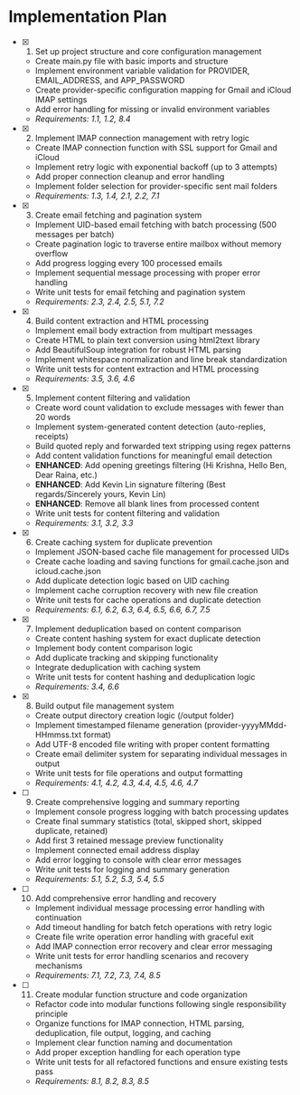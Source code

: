 # Implementation Plan

- [x] 1. Set up project structure and core configuration management
  - Create main.py file with basic imports and structure
  - Implement environment variable validation for PROVIDER, EMAIL_ADDRESS, and APP_PASSWORD
  - Create provider-specific configuration mapping for Gmail and iCloud IMAP settings
  - Add error handling for missing or invalid environment variables
  - _Requirements: 1.1, 1.2, 8.4_

- [x] 2. Implement IMAP connection management with retry logic
  - Create IMAP connection function with SSL support for Gmail and iCloud
  - Implement retry logic with exponential backoff (up to 3 attempts)
  - Add proper connection cleanup and error handling
  - Implement folder selection for provider-specific sent mail folders
  - _Requirements: 1.3, 1.4, 2.1, 2.2, 7.1_

- [x] 3. Create email fetching and pagination system
  - Implement UID-based email fetching with batch processing (500 messages per batch)
  - Create pagination logic to traverse entire mailbox without memory overflow
  - Add progress logging every 100 processed emails
  - Implement sequential message processing with proper error handling
  - Write unit tests for email fetching and pagination system
  - _Requirements: 2.3, 2.4, 2.5, 5.1, 7.2_

- [x] 4. Build content extraction and HTML processing
  - Implement email body extraction from multipart messages
  - Create HTML to plain text conversion using html2text library
  - Add BeautifulSoup integration for robust HTML parsing
  - Implement whitespace normalization and line break standardization
  - Write unit tests for content extraction and HTML processing
  - _Requirements: 3.5, 3.6, 4.6_

- [x] 5. Implement content filtering and validation
  - Create word count validation to exclude messages with fewer than 20 words
  - Implement system-generated content detection (auto-replies, receipts)
  - Build quoted reply and forwarded text stripping using regex patterns
  - Add content validation functions for meaningful email detection
  - **ENHANCED**: Add opening greetings filtering (Hi Krishna, Hello Ben, Dear Raina, etc.)
  - **ENHANCED**: Add Kevin Lin signature filtering (Best regards/Sincerely yours, Kevin Lin)
  - **ENHANCED**: Remove all blank lines from processed content
  - Write unit tests for content filtering and validation
  - _Requirements: 3.1, 3.2, 3.3_

- [x] 6. Create caching system for duplicate prevention
  - Implement JSON-based cache file management for processed UIDs
  - Create cache loading and saving functions for gmail.cache.json and icloud.cache.json
  - Add duplicate detection logic based on UID caching
  - Implement cache corruption recovery with new file creation
  - Write unit tests for cache operations and duplicate detection
  - _Requirements: 6.1, 6.2, 6.3, 6.4, 6.5, 6.6, 6.7, 7.5_

- [x] 7. Implement deduplication based on content comparison
  - Create content hashing system for exact duplicate detection
  - Implement body content comparison logic
  - Add duplicate tracking and skipping functionality
  - Integrate deduplication with caching system
  - Write unit tests for content hashing and deduplication logic
  - _Requirements: 3.4, 6.6_

- [x] 8. Build output file management system
  - Create output directory creation logic (/output folder)
  - Implement timestamped filename generation (provider-yyyyMMdd-HHmmss.txt format)
  - Add UTF-8 encoded file writing with proper content formatting
  - Create email delimiter system for separating individual messages in output
  - Write unit tests for file operations and output formatting
  - _Requirements: 4.1, 4.2, 4.3, 4.4, 4.5, 4.6, 4.7_

- [ ] 9. Create comprehensive logging and summary reporting
  - Implement console progress logging with batch processing updates
  - Create final summary statistics (total, skipped short, skipped duplicate, retained)
  - Add first 3 retained message preview functionality
  - Implement connected email address display
  - Add error logging to console with clear error messages
  - Write unit tests for logging and summary generation
  - _Requirements: 5.1, 5.2, 5.3, 5.4, 5.5_

- [ ] 10. Add comprehensive error handling and recovery
  - Implement individual message processing error handling with continuation
  - Add timeout handling for batch fetch operations with retry logic
  - Create file write operation error handling with graceful exit
  - Add IMAP connection error recovery and clear error messaging
  - Write unit tests for error handling scenarios and recovery mechanisms
  - _Requirements: 7.1, 7.2, 7.3, 7.4, 8.5_

- [ ] 11. Create modular function structure and code organization
  - Refactor code into modular functions following single responsibility principle
  - Organize functions for IMAP connection, HTML parsing, deduplication, file output, logging, and caching
  - Implement clear function naming and documentation
  - Add proper exception handling for each operation type
  - Write unit tests for all refactored functions and ensure existing tests pass
  - _Requirements: 8.1, 8.2, 8.3, 8.5_